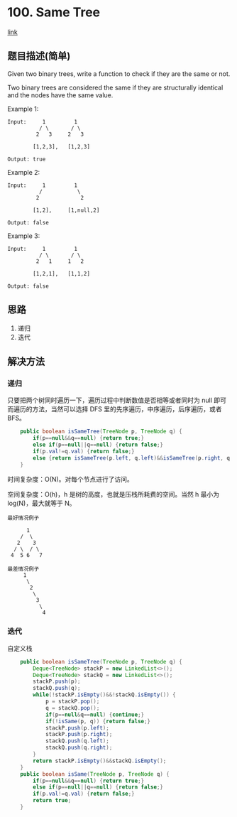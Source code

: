 # 100. Same Tree
[link](https://leetcode-cn.com/problems/same-tree/)

## 题目描述(简单)

Given two binary trees, write a function to check if they are the same or not.

Two binary trees are considered the same if they are structurally identical and the nodes have the same value.

Example 1:
```
Input:     1         1
          / \       / \
         2   3     2   3

        [1,2,3],   [1,2,3]

Output: true
```
Example 2:
```
Input:     1         1
          /           \
         2             2

        [1,2],     [1,null,2]

Output: false
```
Example 3:
```
Input:     1         1
          / \       / \
         2   1     1   2

        [1,2,1],   [1,1,2]

Output: false
```


## 思路

1. 递归
2. 迭代

## 解决方法

### 递归
只要把两个树同时遍历一下，遍历过程中判断数值是否相等或者同时为 null 即可
而遍历的方法，当然可以选择 DFS 里的先序遍历，中序遍历，后序遍历，或者 BFS。

```java
	public boolean isSameTree(TreeNode p, TreeNode q) {
		if(p==null&&q==null) {return true;}
		else if(p==null||q==null) {return false;}
        if(p.val!=q.val) {return false;}
        else {return isSameTree(p.left, q.left)&&isSameTree(p.right, q.right);}
    }
```
时间复杂度：O(N)。对每个节点进行了访问。

空间复杂度：O(h)，h 是树的高度，也就是压栈所耗费的空间。当然 h 最小为 log(N)，最大就等于 N。
```
最好情况例子

      1
    /  \
   2    3
  / \  / \
 4  5 6   7

最差情况例子
     1
      \
       2
        \
         3
          \
           4
```
### 迭代

自定义栈

```java
	public boolean isSameTree(TreeNode p, TreeNode q) {
		Deque<TreeNode> stackP = new LinkedList<>();
		Deque<TreeNode> stackQ = new LinkedList<>();
		stackP.push(p);
		stackQ.push(q);
		while(!stackP.isEmpty()&&!stackQ.isEmpty()) {
			p = stackP.pop();
			q = stackQ.pop();
			if(p==null&q==null) {continue;}
			if(!isSame(p, q)) {return false;}
			stackP.push(p.left);
			stackP.push(p.right);
			stackQ.push(q.left);
			stackQ.push(q.right);
		}
        return stackP.isEmpty()&&stackQ.isEmpty();
    }
	public boolean isSame(TreeNode p, TreeNode q) {
		if(p==null&&q==null) {return true;}
		else if(p==null||q==null) {return false;}
        if(p.val!=q.val) {return false;}
        return true;
	}
```

